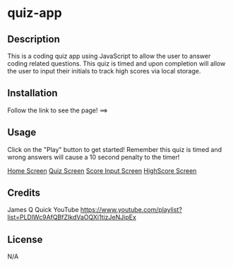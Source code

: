 # quiz-app

## Description

This is a coding quiz app using JavaScript to allow the user to answer coding related questions. This 
quiz is timed and upon completion will allow the user to input their initials to track high scores via local storage. 

## Installation

Follow the link to see the page! ==> 

## Usage

Click on the "Play" button to get started! Remember this quiz is timed and wrong answers will cause a 10 second penalty to the timer!

[Home Screen](./Images/Home-Screen.jpg)
[Quiz Screen](./images/Quiz-Screen.jpg)
[Score Input Screen](./images/ScoreInput-Sceen.jpg)
[HighScore Screen](./images/HighScores-Screen.jpg)
   
## Credits

James Q Quick YouTube
https://www.youtube.com/playlist?list=PLDlWc9AfQBfZIkdVaOQXi1tizJeNJipEx

## License
N/A